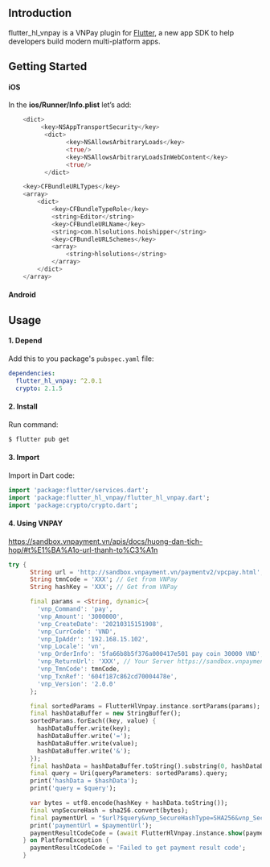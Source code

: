 ## Introduction

flutter_hl_vnpay is a VNPay plugin for [Flutter](https://flutter.dev), a new app SDK to help developers build modern multi-platform apps.

## Getting Started
#### **iOS**
In the **ios/Runner/Info.plist** let’s add:

```dart
	<dict>
	     <key>NSAppTransportSecurity</key>
          <dict>
                <key>NSAllowsArbitraryLoads</key>
                <true/>
                <key>NSAllowsArbitraryLoadsInWebContent</key>
                <true/>
          </dict>
```

```dart
   	<key>CFBundleURLTypes</key>
   	<array>
   		<dict>
   			<key>CFBundleTypeRole</key>
   			<string>Editor</string>
   			<key>CFBundleURLName</key>
   			<string>com.hlsolutions.hoishipper</string>
   			<key>CFBundleURLSchemes</key>
   			<array>
   				<string>hlsolutions</string>
   			</array>
   		</dict>
   	</array>

```

#### **Android**

## Usage
#### 1\. Depend
Add this to you package's `pubspec.yaml` file:

```yaml
dependencies:
  flutter_hl_vnpay: ^2.0.1
  crypto: 2.1.5
```
#### 2\. Install
Run command:

```bash
$ flutter pub get
```

#### 3\. Import

Import in Dart code:

```dart
import 'package:flutter/services.dart';
import 'package:flutter_hl_vnpay/flutter_hl_vnpay.dart';
import 'package:crypto/crypto.dart';
```

#### 4\. Using VNPAY
https://sandbox.vnpayment.vn/apis/docs/huong-dan-tich-hop/#t%E1%BA%A1o-url-thanh-to%C3%A1n

```dart
try {
      String url = 'http://sandbox.vnpayment.vn/paymentv2/vpcpay.html';
      String tmnCode = 'XXX'; // Get from VNPay
      String hashKey = 'XXX'; // Get from VNPay

      final params = <String, dynamic>{
        'vnp_Command': 'pay',
        'vnp_Amount': '3000000',
        'vnp_CreateDate': '20210315151908',
        'vnp_CurrCode': 'VND',
        'vnp_IpAddr': '192.168.15.102',
        'vnp_Locale': 'vn',
        'vnp_OrderInfo': '5fa66b8b5f376a000417e501 pay coin 30000 VND',
        'vnp_ReturnUrl': 'XXX', // Your Server https://sandbox.vnpayment.vn/apis/docs/huong-dan-tich-hop/#code-returnurl
        'vnp_TmnCode': tmnCode,
        'vnp_TxnRef': '604f187c862cd70004478e',
        'vnp_Version': '2.0.0'
      };

      final sortedParams = FlutterHlVnpay.instance.sortParams(params);
      final hashDataBuffer = new StringBuffer();
      sortedParams.forEach((key, value) {
        hashDataBuffer.write(key);
        hashDataBuffer.write('=');
        hashDataBuffer.write(value);
        hashDataBuffer.write('&');
      });
      final hashData = hashDataBuffer.toString().substring(0, hashDataBuffer.length - 1);
      final query = Uri(queryParameters: sortedParams).query;
      print('hashData = $hashData');
      print('query = $query');

      var bytes = utf8.encode(hashKey + hashData.toString());
      final vnpSecureHash = sha256.convert(bytes);
      final paymentUrl = "$url?$query&vnp_SecureHashType=SHA256&vnp_SecureHash=$vnpSecureHash";
      print('paymentUrl = $paymentUrl');
      paymentResultCodeCode = (await FlutterHlVnpay.instance.show(paymentUrl: paymentUrl, tmnCode: tmnCode)).toString();
    } on PlatformException {
      paymentResultCodeCode = 'Failed to get payment result code';
    }
```